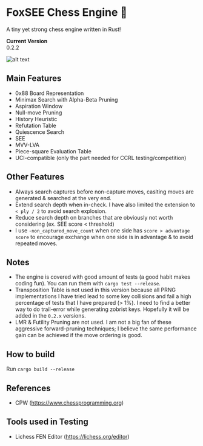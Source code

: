 # FoxSEE Chess Engine 🦊
A tiny yet strong chess engine written in Rust!  

**Current Version**  
0.2.2

![alt text](https://travis-ci.org/redsalmon91/FoxSEE.svg?branch=master)

## Main Features

- 0x88 Board Representation
- Minimax Search with Alpha-Beta Pruning
- Aspiration Window
- Null-move Pruning
- History Heuristic
- Refutation Table
- Quiescence Search
- SEE
- MVV-LVA
- Piece-square Evaluation Table
- UCI-compatible (only the part needed for CCRL testing/competition)

## Other Features

- Always search captures before non-capture moves, caslting moves are generated & searched at the very end.
- Extend search depth when in-check. I have also limited the extension to `< ply / 2` to avoid search explosion.
- Reduce search depth on branches that are obviously not worth considering (ex. SEE score < threshold)
- I use `-non_captured_move_count` when one side has `score > advantage score` to encourage exchange when one side is in advantage & to avoid repeated moves.

## Notes
- The engine is covered with good amount of tests (a good habit makes coding fun). You can run them with `cargo test --release`. 
- Transposition Table is not used in this version because all PRNG implementations I have tried lead to some key collisions and fail a high percentage of tests that I have prepared (> 1%). I need to find a better way to do trail-error while generating zobrist keys. Hopefully it will be added in the `0.2.x` versions.
- LMR & Futility Pruning are not used. I am not a big fan of these aggressive forward-pruning techniques; I believe the same performance gain can be achieved if the move ordering is good.

## How to build
Run `cargo build --release`

## References
- CPW (https://www.chessprogramming.org)

## Tools used in Testing
- Lichess FEN Editor (https://lichess.org/editor)
